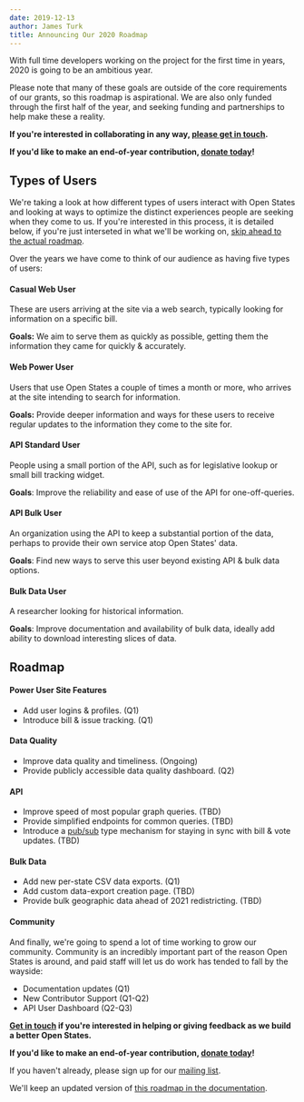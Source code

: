 ```yaml
---
date: 2019-12-13
author: James Turk
title: Announcing Our 2020 Roadmap
---
```


With full time developers working on the project for the first time in years, 2020 is going to be an ambitious year.

Please note that many of these goals are outside of the core requirements of our grants, so this roadmap is aspirational.
We are also only funded through the first half of the year, and seeking funding and partnerships to help make these a reality.

**If you're interested in collaborating in any way, [please get in touch](mailto:contact@openstates.org).**

**If you'd like to make an end-of-year contribution, [donate today](https://openstates.org/donate/)!**

## Types of Users

We're taking a look at how different types of users interact with Open States and looking at ways to optimize the distinct experiences people are seeking when they come to us.  If you're interested in this process, it is detailed below, if you're just interseted in what we'll be working on, [skip ahead to the actual roadmap](#roadmap).

Over the years we have come to think of our audience as having five types of users:

#### Casual Web User

These are users arriving at the site via a web search, typically looking for information on a specific bill.

**Goals:** We aim to serve them as quickly as possible, getting them the information they came for quickly & accurately.


#### Web Power User

Users that use Open States a couple of times a month or more, who arrives at the site intending to search for information.

**Goals:** Provide deeper information and ways for these users to receive regular updates to the information they come to the site for.


#### API Standard User

People using a small portion of the API, such as for legislative lookup or small bill tracking widget.

**Goals**: Improve the reliability and ease of use of the API for one-off-queries.


#### API Bulk User

An organization using the API to keep a substantial portion of the data, perhaps to provide their own service atop Open States' data.

**Goals**: Find new ways to serve this user beyond existing API & bulk data options.

#### Bulk Data User

A researcher looking for historical information.

**Goals**: Improve documentation and availability of bulk data, ideally add ability to download interesting slices of data.


## Roadmap

#### Power User Site Features

- Add user logins & profiles.   (Q1)
- Introduce bill & issue tracking.  (Q1)

#### Data Quality

- Improve data quality and timeliness.  (Ongoing)
- Provide publicly accessible data quality dashboard.  (Q2)

#### API

- Improve speed of most popular graph queries.  (TBD)
- Provide simplified endpoints for common queries.  (TBD)
- Introduce a [pub/sub](https://en.wikipedia.org/wiki/Publish%E2%80%93subscribe_pattern) type mechanism for staying in sync with bill & vote updates.  (TBD)

#### Bulk Data

- Add new per-state CSV data exports.  (Q1)
- Add custom data-export creation page. (TBD)
- Provide bulk geographic data ahead of 2021 redistricting. (TBD)

#### Community

And finally, we're going to spend a lot of time working to grow our community.  Community is an incredibly important part of the reason Open States is around, and paid staff will let us do work has tended to fall by the wayside:

- Documentation updates (Q1)
- New Contributor Support (Q1-Q2)
- API User Dashboard (Q2-Q3)

**[Get in touch](mailto:contact@openstates.org) if you're interested in helping or giving feedback as we build a better Open States.**

**If you'd like to make an end-of-year contribution, [donate today](https://openstates.org/donate/)!**

If you haven't already, please sign up for our [mailing list](https://openstates.org/mailing-list/).

We'll keep an updated version of [this roadmap in the documentation](https://docs.openstates.org/en/latest/contributing/overview.html#roadmap).
